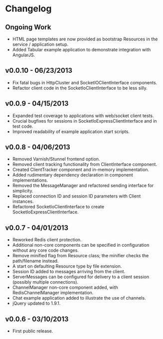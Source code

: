 Changelog
=========

Ongoing Work
------------

  * HTML page templates are now provided as bootstrap Resources in the service / application setup.
  * Added Tabular example application to demonstrate integration with AngularJS.

v0.0.10 - 06/23/2013
--------------------

  * Fix fatal bugs in HttpCluster and SocketIOClientInterface components.
  * Refactor client code in the SocketIoClientInterface to be less silly.

v0.0.9 - 04/15/2013
-------------------

  * Expanded test coverage to applications with web/socket client tests.
  * Crucial bugfixes for sessions in SocketIoExpressClientInterface and in test code.
  * Improved readability of example application start scripts.

v0.0.8 - 04/06/2013
-------------------

  * Removed Varnish/Stunnel frontend option.
  * Removed client tracking functionality from ClientInterface component.
  * Created ClientTracker component and in-memory implementation.
  * Added rudimentary dependency declaration in component implementations.
  * Removed the MessageManager and refactored sending interface for simplicity.
  * Replaced connection ID and session ID parameters with Client instances.
  * Refactored SocketIoClientInterface to create SocketIoExpressClientInterface.

v0.0.7 - 04/01/2013
-------------------

  * Reworked Redis client protection.
  * Additional non-core components can be specified in configuration without any core code changes.
  * Remove minified flag from Resource class; the minifier checks the path/filename instead.
  * A start on defaulting Resource type by file extension.
  * Session ID added to messages arriving from the client.
  * ServerMessages can be configured for delivery to a client session (possibly multiple connections).
  * ChannelManager non-core component added, with RedisChannelManager implementation.
  * Chat example application added to illustrate the use of channels.
  * jQuery updated to 1.9.1.

v0.0.6 - 03/10/2013
-------------------

  * First public release.
